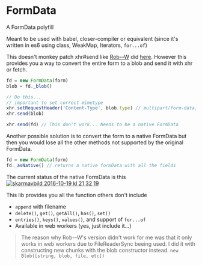 # FormData
A FormData polyfill

Meant to be used with babel, closer-compiler or equivalent (since it's written in es6 using class, WeakMap, Iterators, `for...of`)

This doesn't monkey patch xhr#send like [Rob--W](https://github.com/Rob--W) did [here](https://gist.github.com/Rob--W/8b5adedd84c0d36aba64).
However this provides you a way to convert the entire form to a blob and send it with xhr or fetch.
```javascript
fd = new FormData(form)
blob = fd._blob()

// Do this...
// important to set correct mimetype
xhr.setRequestHeader('Content-Type', blob.type) // multipart/form-data; boundary=xxx
xhr.send(blob)

xhr.send(fd) // This don't work... Needs to be a native FormData
```

Another possible solution is to convert the form to a native FormData but then you would lose all the other methods not supported by the original FormData.
```javascript
fd = new FormData(form)
fd._asNative() // returns a native formData with all the fields
```

The current status of the native FormData is this
[![skarmavbild 2016-10-19 kl 21 32 19](https://cloud.githubusercontent.com/assets/1148376/19534352/b7f42d8c-9643-11e6-91da-7f89580f51d8.png)](https://developer.mozilla.org/en-US/docs/Web/API/FormData#Browser_compatibility)


This lib provides you all the function others don't include
 - `append` with filename	
 - `delete()`, `get()`, `getAll()`, `has()`, `set()`
 - `entries()`, `keys()`, `values()`, and support of `for...of`
 - Available in web workers	(yes, just include it...)


> The reason why Rob--W's version didn't work for me was that it only works in web workers due to FileReaderSync beeing used. I did it with constructing new chunks with the blob constructor instead. `new Blob([string, blob, file, etc])`
